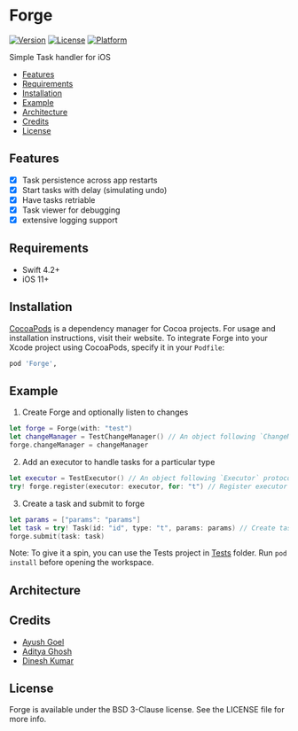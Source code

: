# Forge

[![Version](https://img.shields.io/cocoapods/v/Forge.svg?style=flat)](https://cocoapods.org/pods/Forge)
[![License](https://img.shields.io/cocoapods/l/Forge.svg?style=flat)](https://cocoapods.org/pods/Forge)
[![Platform](https://img.shields.io/cocoapods/p/Forge.svg?style=flat)](https://cocoapods.org/pods/Forge)

Simple Task handler for iOS

- [Features](#features)
- [Requirements](#requirements)
- [Installation](#installation)
- [Example](#example)
- [Architecture](#architecture)
- [Credits](#credits)
- [License](#license)

## Features

- [x] Task persistence across app restarts
- [x] Start tasks with delay (simulating undo)
- [x] Have tasks retriable
- [x] Task viewer for debugging
- [x] extensive logging support

## Requirements

* Swift 4.2+
* iOS 11+

## Installation

[CocoaPods](https://cocoapods.org) is a dependency manager for Cocoa projects. For usage and installation instructions, visit their website. To integrate Forge into your Xcode project using CocoaPods, specify it in your `Podfile`:

```ruby
pod 'Forge',
```

## Example

1. Create Forge and optionally listen to changes

  ```swift
  let forge = Forge(with: "test")
  let changeManager = TestChangeManager() // An object following `ChangeManager` protocol.
  forge.changeManager = changeManager
  ```

2. Add an executor to handle tasks for a particular type

  ```swift
  let executor = TestExecutor() // An object following `Executor` protocol.
  try! forge.register(executor: executor, for: "t") // Register executor for tasks with type "t"
  ```

3. Create a task and submit to forge

  ```swift
  let params = ["params": "params"]
  let task = try! Task(id: "id", type: "t", params: params) // Create task
  forge.submit(task: task)
  ```

Note: To give it a spin, you can use the Tests project in [Tests](Tests) folder. Run `pod install` before opening the workspace.

## Architecture



## Credits

* [Ayush Goel](https://github.com/ayushgoel)
* [Aditya Ghosh](https://github.com/adityaghosh996)
* [Dinesh Kumar](https://github.com/dineshflock)

## License

Forge is available under the BSD 3-Clause license. See the LICENSE file for more info.
